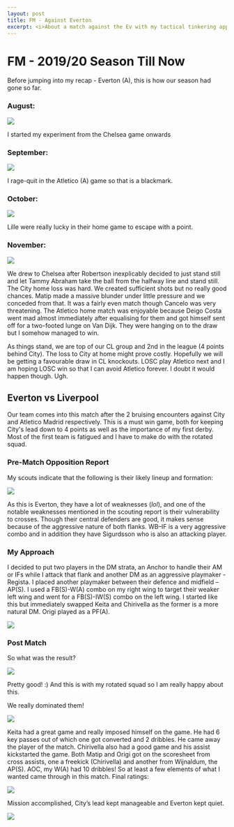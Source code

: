 ```yaml
---
layout: post
title: FM - Against Everton
excerpt: <i>About a match against the Ev with my tactical tinkering approach</i>
---
```


# FM - 2019/20 Season Till Now

Before jumping into my recap - Everton (A), this is how our season had gone so far.

### August:

![](/blog/images/fm_till_nov2019/image1.png)

I started my experiment from the Chelsea game onwards

### September:

![](/blog/images/fm_till_nov2019/image2.png)

I rage-quit in the Atletico (A) game so that is a blackmark. 

### October:

![](/blog/images/fm_till_nov2019/image3.png)

Lille were really lucky in their home game to escape with a point.

### November:

![](/blog/images/fm_till_nov2019/image4.png)

We drew to Chelsea after Robertson inexplicably decided to just stand still and let Tammy Abraham take the ball from the halfway line and stand still. The City home loss was hard. We created sufficient shots but no really good chances. Matip made a massive blunder under little pressure and we conceded from that. It was a fairly even match though Cancelo was very threatening. The Atletico home match was enjoyable because Deigo Costa went mad almost immediately after equalising for them and got himself sent off for a two-footed lunge on Van Dijk. They were hanging on to the draw but I somehow managed to win.

As things stand, we are top of our CL group and 2nd in the league (4 points behind City). The loss to City at home might prove costly. Hopefully we will be getting a favourable draw in CL knockouts. LOSC play Atletico next and I am hoping LOSC win so that I can avoid Atletico forever. I doubt it would happen though. Ugh. 

## Everton vs Liverpool
Our team comes into this match after the 2 bruising encounters against City and Atletico Madrid respectively. This is a must win game, both for keeping City's lead down to 4 points as well as the importance of my first derby. Most of the first team is fatigued and I have to make do with the rotated squad. 

### Pre-Match Opposition Report
My scouts indicate that the following is their likely lineup and formation:

![](/blog/images/fm_till_nov2019/image5.png)

As this is Everton, they have a lot of weaknesses (*lol*), and one of the notable weaknesses mentioned in the scouting report is their vulnerability to crosses. Though their central defenders are good, it makes sense because of the aggressive nature of both flanks. WB–IF is a very aggressive combo and in addition they have Sigurdsson who is also an attacking player. 

### My Approach
I decided to put two players in the DM strata, an Anchor to handle their AM or IFs while I attack that flank and another DM as an aggressive playmaker - Regista. I placed another playmaker between their defence and midfield – AP(S). I used a FB(S)-W(A) combo on my right wing to target their weaker left wing and went for a FB(S)-IW(S) combo on the left wing.
I started like this but immediately swapped Keita and Chirivella as the former is a more natural DM. Origi played as a PF(A). 

![](/blog/images/fm_till_nov2019/image6.png)

### Post Match
So what was the result?

![](/blog/images/fm_till_nov2019/image7.png)

Pretty good! :) 
And this is with my rotated squad so I am really happy about this.

We really dominated them!

![](/blog/images/fm_till_nov2019/image8.png)

Keita had a great game and really imposed himself on the game. He had 6 key passes out of which one got converted and 2 dribbles. He came away the player of the match. Chirivella also had a good game and his assist kickstarted the game. Both Matip and Origi got on the scoresheet from cross assists, one a freekick (Chirivella) and another from Wijnaldum, the AP(S).  AOC, my W(A) had 10 dribbles! So at least a few elements of what I wanted came through in this match. Final ratings:

![](/blog/images/fm_till_nov2019/image9.png)

Mission accomplished, City’s lead kept manageable and Everton kept quiet.

![](/blog/images/fm_till_nov2019/image10.jpeg)
